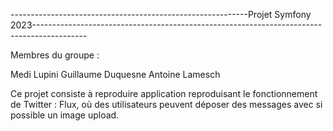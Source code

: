 -----------------------------------------------------------Projet Symfony 2023-------------------------------------------------------------------------------------------

Membres du groupe : 

Medi Lupini
Guillaume Duquesne
Antoine Lamesch


Ce projet consiste à reproduire application reproduisant le fonctionnement de Twitter : Flux, où des utilisateurs peuvent déposer des messages avec si possible un image
upload.
